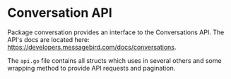 # Conversation API

Package conversation provides an interface to the Conversations API. The API's docs are located here:
https://developers.messagebird.com/docs/conversations.

The `api.go` file contains all structs which uses in several others and some wrapping method to provide API requests and
pagination.
